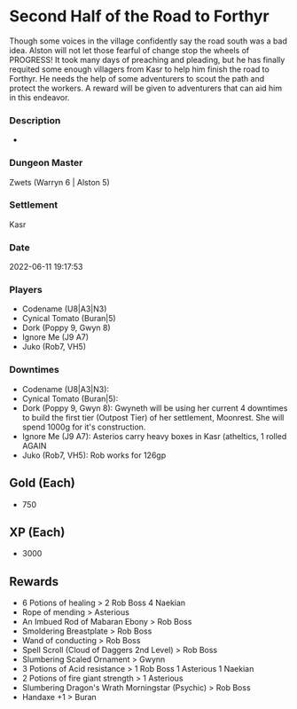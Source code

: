 # Second Half of the Road to Forthyr
Though some voices in the village confidently say the road south was a bad idea. Alston will not let those fearful of change stop the wheels of PROGRESS!  It took many days of preaching and pleading, but he has finally requited some enough villagers from Kasr to help him finish the road to Forthyr.  He needs the help of some adventurers to scout the path and protect the workers. A reward will be given to adventurers that can aid him in this endeavor.
### Description
-
### Dungeon Master
Zwets (Warryn 6 | Alston 5)
### Settlement
Kasr
### Date
2022-06-11 19:17:53
### Players
* Codename (U8|A3|N3)
* Cynical Tomato (Buran|5)
* Dork (Poppy 9, Gwyn 8)
* Ignore Me (J9 A7)
* Juko (Rob7, VH5)
### Downtimes
* Codename (U8|A3|N3): 
* Cynical Tomato (Buran|5): 
* Dork (Poppy 9, Gwyn 8): Gwyneth will be using her current 4 downtimes to build the first tier (Outpost Tier) of her settlement, Moonrest. She will spend 1000g for it's construction.
* Ignore Me (J9 A7): Asterios carry heavy boxes in Kasr (atheltics, 1 rolled AGAIN
* Juko (Rob7, VH5): Rob works for 126gp
## Gold (Each)
* 750
## XP (Each)
* 3000
## Rewards
* 6 Potions of healing > 2 Rob Boss 4 Naekian
* Rope of mending > Asterious
* An Imbued Rod of Mabaran Ebony > Rob Boss
* Smoldering Breastplate > Rob Boss 
* Wand of conducting > Rob Boss
* Spell Scroll (Cloud of Daggers 2nd Level) > Rob Boss 
* Slumbering Scaled Ornament > Gwynn
* 3 Potions of Acid resistance > 1 Rob Boss 1 Asterious 1 Naekian
* 2 Potions of fire giant strength  > 1 Asterious
* Slumbering Dragon's Wrath Morningstar (Psychic) > Rob Boss
* Handaxe +1  > Buran